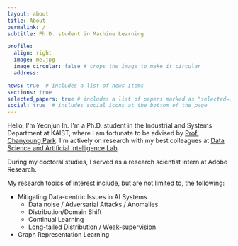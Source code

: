 ```yaml
---
layout: about
title: About
permalink: /
subtitle: Ph.D. student in Machine Learning

profile:
  align: right
  image: me.jpg
  image_circular: false # crops the image to make it circular
  address:

news: true  # includes a list of news items
sections: true
selected_papers: true # includes a list of papers marked as "selected={true}"
social: true  # includes social icons at the bottom of the page
---
```


Hello, I'm Yeonjun In.
I'm a Ph.D. student in the Industrial and Systems Department at KAIST,
where I am fortunate to be advised by [Prof. Chanyoung Park](http://dsail.kaist.ac.kr/professor/).
I'm actively on research with my best colleagues at [Data Science and Artificial Intelligence Lab](http://dsail.kaist.ac.kr/).

During my doctoral studies, I served as a research scientist intern at Adobe Research.

My research topics of interest include, but are not limited to, the following:
- Mitigating Data-centric Issues in AI Systems
  - Data noise / Adversarial Attacks / Anomalies
  - Distribution/Domain Shift
  - Continual Learning
  - Long-tailed Distribution / Weak-supervision
- Graph Representation Learning

